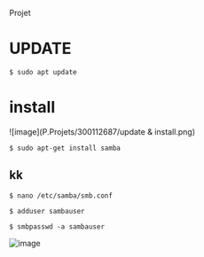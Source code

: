 
Projet
 
 # UPDATE
 ```
 $ sudo apt update 
 ```
 
 # install
 ![image](P.Projets/300112687/update & install.png)
 
 ```
 $ sudo apt-get install samba
 ```
## kk
 ```
 $ nano /etc/samba/smb.conf
 ```
  ```
  $ adduser sambauser
  ```
  
   ```
 $ smbpasswd -a sambauser
   ```
 
 
 ![image]()
